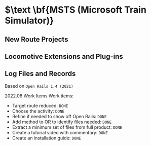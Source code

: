 # $\text \bf{MSTS (Microsoft Train Simulator)}

## New Route Projects

## Locomotive Extensions and Plug-ins

## Log Files and Records

Based on `Open Rails 1.4 (2021)`

2022.08
Work Items
  Work items:
  - Target route reduced: `DONE`
  - Choose the activity: `DONE`
  - Refine if needed to show off Open Rails: `DONE`
  - Add method to OR to identify files needed: `DONE`
  - Extract a minimum set of files from full product: `DONE`
  - Create a tutorial video with commentary: `DONE`
  - Create an installation guide: `DONE`
